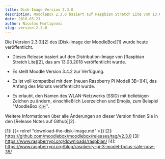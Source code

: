 ```yaml
---
title: Disk-Image Version 2.3.0
description: MoodleBox 2.3.0 basiert auf Raspbian Stretch Lite vom 13.03.2018 und Moodle Version 3.4.2. Es unterstützt den neuen Raspberry Pi 3B+.
date: 2018-03-21
author: Nicolas Martignoni
slug: version-2.3.0
---
```


Die [Version 2.3.0][2] des [Disk-Image der MoodleBox][1]  wurde heute veröffentlicht.

- Dieses Release basiert auf den Distribution-Image von [Raspbian Stretch Lite][2], das am 13.03.2018 veröffentlicht wurde.

- Es stellt Moodle Version 3.4.2 zur Verfügung.

- Es ist voll kompatibel mit dem [neuen Raspberry Pi Modell 3B+][4], das Anfang des Monats veröffentlicht wurde.

- Es erlaubt, den Namen des WLAN-Netzwerks (SSID) mit beliebigen Zeichen zu ändern, einschließlich Leerzeichen und Emojis, zum Beispiel "MoodleBox 🇨🇭".

Weitere Informationen über alle Änderungen an dieser Version finden Sie in den [Release Notes auf Github][2].

 [1]: {{< relref "download-the-disk-image.md" >}}
 [2]: https://github.com/moodlebox/moodlebox/releases/tag/v2.3.0
 [3]: https://www.raspberrypi.org/downloads/raspbian/
 [4]: https://www.raspberrypi.org/blog/raspberry-pi-3-model-bplus-sale-now-35/
